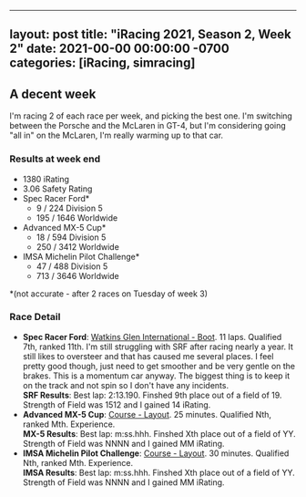 
---
layout: post
title:  "iRacing 2021, Season 2, Week 2"
date:   2021-00-00 00:00:00 -0700
categories: [iRacing, simracing]
---
## A decent week

I'm racing 2 of each race per week, and picking the best one. I'm switching between the Porsche and the McLaren in GT-4, but I'm considering going "all in" on the McLaren, I'm really warming up to that car.

### Results at week end
* 1380 iRating
* 3.06 Safety Rating
* Spec Racer Ford*
  + 9 / 224 Division 5
  + 195 / 1646 Worldwide
* Advanced MX-5 Cup*
  + 18 / 594 Division 5
  + 250 / 3412 Worldwide
* IMSA Michelin Pilot Challenge*
  + 47 / 488 Division 5
  + 713 / 3646 Worldwide

*(not accurate - after 2 races on Tuesday of week 3)

### Race Detail
* **Spec Racer Ford**: [Watkins Glen International - Boot](https://members.iracing.com/membersite/member/EventResult.do?&subsessionid=38070488). 11 laps. Qualified 7th, ranked 11th. I'm still struggling with SRF after racing nearly a year. It still likes to oversteer and that has caused me several places. I feel pretty good though, just need to get smoother and be very gentle on the brakes. This is a momentum car anyway. The biggest thing is to keep it on the track and not spin so I don't have any incidents.  
**SRF Results**: Best lap: 2:13.190. Finshed 9th place out of a field of 19. Strength of Field was 1512 and I gained 14 iRating.  
* **Advanced MX-5 Cup**: [Course - Layout](https://members.iracing.com/membersite/member/EventResult.do?&subsessionid=). 25 minutes. Qualified Nth, ranked Mth. Experience.  
**MX-5 Results**: Best lap: m:ss.hhh. Finshed Xth place out of a field of YY. Strength of Field was NNNN and I gained MM iRating.
* **IMSA Michelin Pilot Challenge**: [Course - Layout](https://members.iracing.com/membersite/member/EventResult.do?&subsessionid=). 30 minutes. Qualified Nth, ranked Mth. Experience.  
**IMSA Results**: Best lap: m:ss.hhh. Finshed Xth place out of a field of YY. Strength of Field was NNNN and I gained MM iRating.
